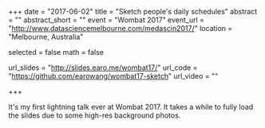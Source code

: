 +++
date = "2017-06-02"
title = "Sketch people's daily schedules"
abstract = ""
abstract_short = ""
event = "Wombat 2017"
event_url = "http://www.datasciencemelbourne.com/medascin2017/"
location = "Melbourne, Australia"

selected = false
math = false

url_slides = "http://slides.earo.me/wombat17/"
url_code = "https://github.com/earowang/wombat17-sketch"
url_video = ""

+++

It's my first lightning talk ever at Wombat 2017. It takes a while to fully load the slides due to some high-res background photos.
